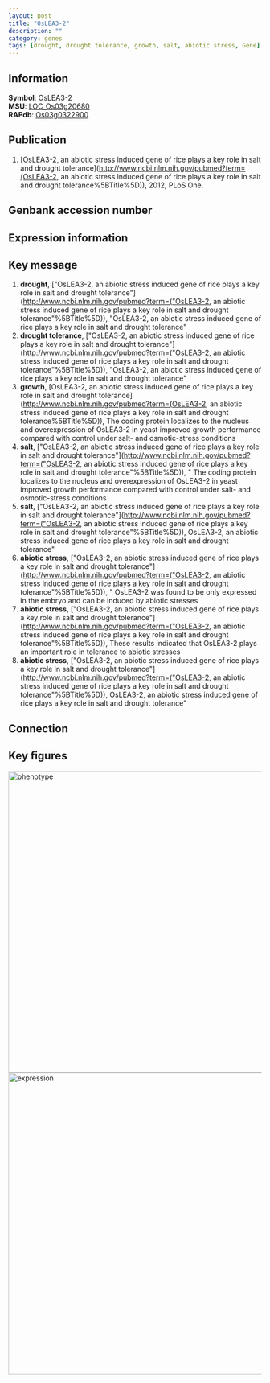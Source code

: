 ```yaml
---
layout: post
title: "OsLEA3-2"
description: ""
category: genes
tags: [drought, drought tolerance, growth, salt, abiotic stress, Gene]
---
```


## Information
__Symbol__: OsLEA3-2  
__MSU__: [LOC_Os03g20680](http://rice.plantbiology.msu.edu/cgi-bin/ORF_infopage.cgi?orf=LOC_Os03g20680)  
__RAPdb__: [Os03g0322900](http://rapdb.dna.affrc.go.jp/viewer/gbrowse_details/irgsp1?name=Os03g0322900)  

## Publication
1. [OsLEA3-2, an abiotic stress induced gene of rice plays a key role in salt and drought tolerance](http://www.ncbi.nlm.nih.gov/pubmed?term=(OsLEA3-2, an abiotic stress induced gene of rice plays a key role in salt and drought tolerance%5BTitle%5D)), 2012, PLoS One.

## Genbank accession number

## Expression information

## Key message
1. __drought__, ["OsLEA3-2, an abiotic stress induced gene of rice plays a key role in salt and drought tolerance"](http://www.ncbi.nlm.nih.gov/pubmed?term=("OsLEA3-2, an abiotic stress induced gene of rice plays a key role in salt and drought tolerance"%5BTitle%5D)), "OsLEA3-2, an abiotic stress induced gene of rice plays a key role in salt and drought tolerance"
2. __drought tolerance__, ["OsLEA3-2, an abiotic stress induced gene of rice plays a key role in salt and drought tolerance"](http://www.ncbi.nlm.nih.gov/pubmed?term=("OsLEA3-2, an abiotic stress induced gene of rice plays a key role in salt and drought tolerance"%5BTitle%5D)), "OsLEA3-2, an abiotic stress induced gene of rice plays a key role in salt and drought tolerance"
3. __growth__, [OsLEA3-2, an abiotic stress induced gene of rice plays a key role in salt and drought tolerance](http://www.ncbi.nlm.nih.gov/pubmed?term=(OsLEA3-2, an abiotic stress induced gene of rice plays a key role in salt and drought tolerance%5BTitle%5D)),  The coding protein localizes to the nucleus and overexpression of OsLEA3-2 in yeast improved growth performance compared with control under salt- and osmotic-stress conditions
4. __salt__, ["OsLEA3-2, an abiotic stress induced gene of rice plays a key role in salt and drought tolerance"](http://www.ncbi.nlm.nih.gov/pubmed?term=("OsLEA3-2, an abiotic stress induced gene of rice plays a key role in salt and drought tolerance"%5BTitle%5D)), " The coding protein localizes to the nucleus and overexpression of OsLEA3-2 in yeast improved growth performance compared with control under salt- and osmotic-stress conditions
5. __salt__, ["OsLEA3-2, an abiotic stress induced gene of rice plays a key role in salt and drought tolerance"](http://www.ncbi.nlm.nih.gov/pubmed?term=("OsLEA3-2, an abiotic stress induced gene of rice plays a key role in salt and drought tolerance"%5BTitle%5D)), OsLEA3-2, an abiotic stress induced gene of rice plays a key role in salt and drought tolerance"
6. __abiotic stress__, ["OsLEA3-2, an abiotic stress induced gene of rice plays a key role in salt and drought tolerance"](http://www.ncbi.nlm.nih.gov/pubmed?term=("OsLEA3-2, an abiotic stress induced gene of rice plays a key role in salt and drought tolerance"%5BTitle%5D)), " OsLEA3-2 was found to be only expressed in the embryo and can be induced by abiotic stresses
7. __abiotic stress__, ["OsLEA3-2, an abiotic stress induced gene of rice plays a key role in salt and drought tolerance"](http://www.ncbi.nlm.nih.gov/pubmed?term=("OsLEA3-2, an abiotic stress induced gene of rice plays a key role in salt and drought tolerance"%5BTitle%5D)),  These results indicated that OsLEA3-2 plays an important role in tolerance to abiotic stresses
8. __abiotic stress__, ["OsLEA3-2, an abiotic stress induced gene of rice plays a key role in salt and drought tolerance"](http://www.ncbi.nlm.nih.gov/pubmed?term=("OsLEA3-2, an abiotic stress induced gene of rice plays a key role in salt and drought tolerance"%5BTitle%5D)), OsLEA3-2, an abiotic stress induced gene of rice plays a key role in salt and drought tolerance"

## Connection

## Key figures
<img src="http://ricencode.github.io/images/OsLEA3-2.pheno.png" alt="phenotype"  style="width: 600px;"/>

<img src="http://ricencode.github.io/images/OsLEA3-2.exp.png" alt="expression"  style="width: 600px;"/>


